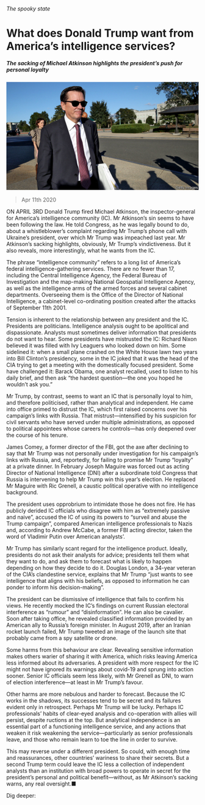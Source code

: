###### The spooky state

# What does Donald Trump want from America’s intelligence services? 

##### The sacking of Michael Atkinson highlights the president’s push for personal loyalty 

![image](images/20200411_USP502.jpg) 

> Apr 11th 2020 

ON APRIL 3RD Donald Trump fired Michael Atkinson, the inspector-general for America’s intelligence community (IC). Mr Atkinson’s sin seems to have been following the law. He told Congress, as he was legally bound to do, about a whistleblower’s complaint regarding Mr Trump’s phone call with Ukraine’s president, over which Mr Trump was impeached last year. Mr Atkinson’s sacking highlights, obviously, Mr Trump’s vindictiveness. But it also reveals, more interestingly, what he wants from the IC.

The phrase “intelligence community” refers to a long list of America’s federal intelligence-gathering services. There are no fewer than 17, including the Central Intelligence Agency, the Federal Bureau of Investigation and the map-making National Geospatial Intelligence Agency, as well as the intelligence arms of the armed forces and several cabinet departments. Overseeing them is the Office of the Director of National Intelligence, a cabinet-level co-ordinating position created after the attacks of September 11th 2001.


Tension is inherent to the relationship between any president and the IC. Presidents are politicians. Intelligence analysis ought to be apolitical and dispassionate. Analysts must sometimes deliver information that presidents do not want to hear. Some presidents have mistrusted the IC: Richard Nixon believed it was filled with Ivy Leaguers who looked down on him. Some sidelined it: when a small plane crashed on the White House lawn two years into Bill Clinton’s presidency, some in the IC joked that it was the head of the CIA trying to get a meeting with the domestically focused president. Some have challenged it: Barack Obama, one analyst recalled, used to listen to his daily brief, and then ask “the hardest question—the one you hoped he wouldn’t ask you.”

Mr Trump, by contrast, seems to want an IC that is personally loyal to him, and therefore politicised, rather than analytical and independent. He came into office primed to distrust the IC, which first raised concerns over his campaign’s links with Russia. That mistrust—intensified by his suspicion for civil servants who have served under multiple administrations, as opposed to political appointees whose careers he controls—has only deepened over the course of his tenure.

James Comey, a former director of the FBI, got the axe after declining to say that Mr Trump was not personally under investigation for his campaign’s links with Russia, and, reportedly, for failing to promise Mr Trump “loyalty” at a private dinner. In February Joseph Maguire was forced out as acting Director of National Intelligence (DNI) after a subordinate told Congress that Russia is intervening to help Mr Trump win this year’s election. He replaced Mr Maguire with Ric Grenell, a caustic political operative with no intelligence background.

The president uses opprobrium to intimidate those he does not fire. He has publicly derided IC officials who disagree with him as “extremely passive and naive”, accused the IC of using its powers to “surveil and abuse the Trump campaign”, compared American intelligence professionals to Nazis and, according to Andrew McCabe, a former FBI acting director, taken the word of Vladimir Putin over American analysts’.

Mr Trump has similarly scant regard for the intelligence product. Ideally, presidents do not ask their analysts for advice; presidents tell them what they want to do, and ask them to forecast what is likely to happen depending on how they decide to do it. Douglas London, a 34-year veteran of the CIA’s clandestine service, explains that Mr Trump “just wants to see intelligence that aligns with his beliefs, as opposed to information he can ponder to inform his decision-making”.

The president can be dismissive of intelligence that fails to confirm his views. He recently mocked the IC’s findings on current Russian electoral interference as “rumour” and “disinformation”. He can also be cavalier. Soon after taking office, he revealed classified information provided by an American ally to Russia’s foreign minister. In August 2019, after an Iranian rocket launch failed, Mr Trump tweeted an image of the launch site that probably came from a spy satellite or drone.

Some harms from this behaviour are clear. Revealing sensitive information makes others warier of sharing it with America, which risks leaving America less informed about its adversaries. A president with more respect for the IC might not have ignored its warnings about covid-19 and sprung into action sooner. Senior IC officials seem less likely, with Mr Grenell as DNI, to warn of election interference—at least in Mr Trump’s favour.

Other harms are more nebulous and harder to forecast. Because the IC works in the shadows, its successes tend to be secret and its failures evident only in retrospect. Perhaps Mr Trump will be lucky. Perhaps IC professionals’ habits of clear-eyed analysis and co-operation with allies will persist, despite ructions at the top. But analytical independence is an essential part of a functioning intelligence service, and any actions that weaken it risk weakening the service—particularly as senior professionals leave, and those who remain learn to toe the line in order to survive.

This may reverse under a different president. So could, with enough time and reassurances, other countries’ wariness to share their secrets. But a second Trump term could leave the IC less a collection of independent analysts than an institution with broad powers to operate in secret for the president’s personal and political benefit—without, as Mr Atkinson’s sacking warns, any real oversight.■ 

Dig deeper:


